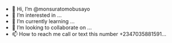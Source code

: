- 👋 Hi, I’m @monsuratomobusayo
- 👀 I’m interested in ...
- 🌱 I’m currently learning ...
- 💞️ I’m looking to collaborate on ...
- 📫 How to reach me call or text this number +2347035881591...

<!---
monsuratomobusayo/monsuratomobusayo is a ✨ special ✨ repository because its `README.md` (this file) appears on your GitHub profile.
You can click the Preview link to take a look at your changes.
--->

